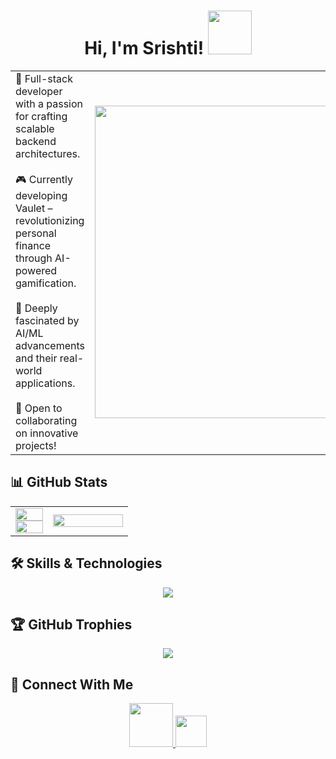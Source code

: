 
<h1 align="center"> Hi, I'm Srishti! <img src="https://user-images.githubusercontent.com/74038190/216656959-bdd9b5f2-9fc8-438e-bbf3-3674c39ec746.gif" width="70" /> </h1>
<table>
  <tr>
    <td>
      🚀 Full-stack developer with a passion for crafting scalable backend architectures. <br>
      <br>🎮 Currently developing Vaulet – revolutionizing personal finance through AI-powered gamification. <br>
      <br>🤖 Deeply fascinated by AI/ML advancements and their real-world applications. <br>
      <br>🤝 Open to collaborating on innovative projects!
    </td>
    <td>
      <img src="https://user-images.githubusercontent.com/74038190/212750155-3ceddfbd-19d3-40a3-87af-8d329c8323c4.gif" width="500">
    </td>
  </tr>
</table>


## 📊 GitHub Stats
<table>
  <tr>
    <td width="32%">
      <img width="100%" src="https://github-readme-stats.vercel.app/api/top-langs/?username=srishti-parulekar&theme=midnight-purple&hide_border=false&include_all_commits=false&count_private=false&layout=compact"/>
      <img width="100%" src="https://github-readme-streak-stats.herokuapp.com/?user=srishti-parulekar&theme=midnight-purple&hide_border=false"/>
    </td>
    <td width="68%">
      <img width="100%" height="full" src="https://github-readme-stats.vercel.app/api?username=srishti-parulekar&theme=midnight-purple&hide_border=false&include_all_commits=false&count_private=false"/>
    </td>
  </tr>
</table>

## 🛠️ Skills & Technologies

<p align="center">
  <img src="https://skillicons.dev/icons?i=django,nodejs,express,fastapi,spring,python,js,ts,java,cpp,r,react,nextjs,tailwind,redux,aws,azure,docker,kubernetes,githubactions,mongodb,postgres,mysql,redis,vscode,git,postman&perline=9" />
</p>

## 🏆 GitHub Trophies

<p align="center">
  <img src= "https://github-profile-trophy.vercel.app/?username=srishti-parulekar&theme=midnight-purple&no-frame=false&no-bg=true&margin-w=4" />
</p>

## 🤝 Connect With Me
<div align="center">
  <a href="https://linkedin.com/in/srishti-parulekar">
    <img src="https://user-images.githubusercontent.com/74038190/235294012-0a55e343-37ad-4b0f-924f-c8431d9d2483.gif" width="70">
  </a>
  <a href="mailto:srishtiparulekar430@gmail.com">
    <img src="https://user-images.githubusercontent.com/74038190/216122065-2f028bae-25d6-4a3c-bc9f-175394ed5011.png" width="50">
  </a>
</div>

